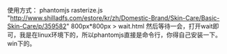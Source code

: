 使用方式： phantomjs rasterize.js "<http://www.shilladfs.com/estore/kr/zh/Domestic-Brand/Skin-Care/Basic-Skin-Care/p/359582>" 800px*800px > wait.html 然后等待一会，打开wait即可，我是在linux环境下的，所以phantomjs直接是命令行，你得自己安装一下。win下的。
